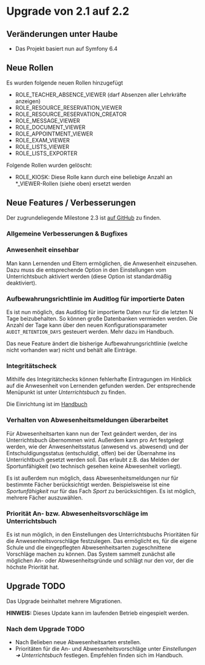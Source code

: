 # Upgrade von 2.1 auf 2.2

## Veränderungen unter Haube

* Das Projekt basiert nun auf Symfony 6.4

## Neue Rollen

Es wurden folgende neuen Rollen hinzugefügt

* ROLE_TEACHER_ABSENCE_VIEWER (darf Absenzen aller Lehrkräfte anzeigen)
* ROLE_RESOURCE_RESERVATION_VIEWER
* ROLE_RESOURCE_RESERVATION_CREATOR
* ROLE_MESSAGE_VIEWER
* ROLE_DOCUMENT_VIEWER
* ROLE_APPOINTMENT_VIEWER
* ROLE_EXAM_VIEWER
* ROLE_LISTS_VIEWER
* ROLE_LISTS_EXPORTER

Folgende Rollen wurden gelöscht:
* ROLE_KIOSK: Diese Rolle kann durch eine beliebige Anzahl an *_VIEWER-Rollen (siehe oben) ersetzt werden

## Neue Features / Verbesserungen

Der zugrundeliegende Milestone 2.3 ist [auf GitHub](https://github.com/SchulIT/icc/milestone/14?closed=1) zu finden.

### Allgemeine Verbesserungen & Bugfixes

### Anwesenheit einsehbar

Man kann Lernenden und Eltern ermöglichen, die Anwesenheit einzusehen. Dazu muss die entsprechende Option in den
Einstellungen vom Unterrichtsbuch aktiviert werden (diese Option ist standardmäßig deaktiviert).

### Aufbewahrungsrichtlinie im Auditlog für importierte Daten

Es ist nun möglich, das Auditlog für importierte Daten nur für die letzten N Tage beizubehalten. So können große
Datenbanken vermieden werden. Die Anzahl der Tage kann über den neuen Konfigurationsparameter `AUDIT_RETENTION_DAYS`
gesteuert werden. Mehr dazu im Handbuch.

Das neue Feature ändert die bisherige Aufbewahrungsrichtlinie (welche nicht vorhanden war) nicht und behält alle
Einträge.

### Integritätscheck

Mithilfe des Integritätchecks können fehlerhafte Eintragungen im Hinblick auf die Anwesenheit von Lernenden gefunden werden.
Der entsprechende Menüpunkt ist unter *Unterrichtsbuch* zu finden. 

Die Einrichtung ist im [Handbuch](https://docs.schulit.de/icc/admin/guides/integrity_check)

### Verhalten von Abwesenheitsmeldungen überarbeitet

Für Abwesenheitsarten kann nun der Text geändert werden, der ins Unterrichtsbuch übernommen wird. Außerdem kann pro
Art festgelegt werden, wie der Anwesenheitsstatus (anwesend vs. abwesend) und der Entschuldigungsstatus (entschuldigt, offen)
bei der Übernahme ins Unterrichtbuch gesetzt werden soll. Das erlaubt z.B. das Melden der Sportunfähigkeit (wo technisch
gesehen keine Abwesenheit vorliegt).

Es ist außerdem nun möglich, dass Abwesenheitsmeldungen nur für bestimmte Fächer berücksichtigt werden. Beispielsweise
ist eine *Sportunfähigkeit* nur für das Fach *Sport* zu berücksichtigen. Es ist möglich, mehrere Fächer auszuwählen. 

### Priorität An- bzw. Abwesenheitsvorschläge im Unterrichtsbuch

Es ist nun möglich, in den Einstellungen des Unterrichtsbuchs Prioritäten für die Anwesenheitsvorschläge festzulegen. Das 
ermöglicht es, für die eigene Schule und die eingepflegten Abwesenheitsarten zugeschnittene Vorschläge machen zu können.
Das System sammelt zunächst alle möglichen An- oder Abwesenheitsgründe und schlägt nur den vor, der die höchste Priorität
hat.

## Upgrade TODO

Das Upgrade beinhaltet mehrere Migrationen.

**HINWEIS:** Dieses Update kann im laufenden Betrieb eingespielt werden.

### Nach dem Upgrade TODO

* Nach Belieben neue Abwesenheitsarten erstellen.
* Prioritäten für die An- und Abwesenheitsvorschläge unter *Einstellungen ➜ Unterrichtsbuch* festlegen. Empfehlen finden sich im Handbuch.